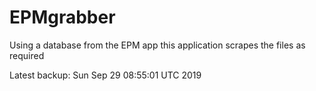 # EPMgrabber
Using a database from the EPM app this application scrapes the files as required


Latest backup: Sun Sep 29 08:55:01 UTC 2019
